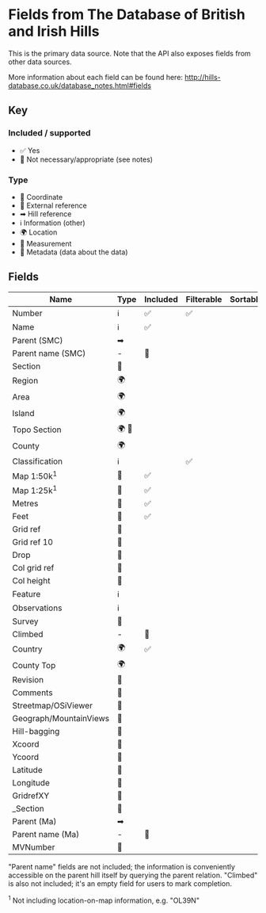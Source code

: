 # Fields from The Database of British and Irish Hills

This is the primary data source. Note that the API also exposes fields from other data sources.

More information about each field can be found here: http://hills-database.co.uk/database_notes.html#fields

## Key

### Included / supported

- ✅ Yes
- 🚫 Not necessary/appropriate (see notes)

### Type

- 📌 Coordinate
- 🔗 External reference
- ➡ Hill reference
- ℹ️ Information (other)
- 🌍 Location
- 📏 Measurement
- 📝 Metadata (data about the data)

## Fields

| Name                   | Type  | Included | Filterable | Sortable |
| ---------------------- | ----- | -------- | ---------- | -------- |
| Number                 | ℹ️    | ✅       | ✅         |
| Name                   | ℹ️    | ✅       |
| Parent (SMC)           | ➡     |          |
| Parent name (SMC)      | -     | 🚫       |
| Section                | 🔗    |          |
| Region                 | 🌍    |          |
| Area                   | 🌍    |          |
| Island                 | 🌍    |          |
| Topo Section           | 🌍 🔗 |          |
| County                 | 🌍    |          |
| Classification         | ℹ️    |          | ✅         |
| Map 1:50k<sup>1</sup>  | 🔗    | ✅       |
| Map 1:25k<sup>1</sup>  | 🔗    | ✅       |
| Metres                 | 📏    | ✅       |
| Feet                   | 📏    | ✅       |
| Grid ref               | 📌    |          |
| Grid ref 10            | 📌    |          |
| Drop                   | 📏    |          |
| Col grid ref           | 📌    |          |
| Col height             | 📏    |          |
| Feature                | ℹ️    |          |
| Observations           | ℹ️    |          |
| Survey                 | 📝    |          |
| Climbed                | -     | 🚫       |
| Country                | 🌍    | ✅       |
| County Top             | 🌍    |          |
| Revision               | 📝    |          |
| Comments               | 📝    |          |
| Streetmap/OSiViewer    | 🔗    |          |
| Geograph/MountainViews | 🔗    |          |
| Hill-bagging           | 🔗    |          |
| Xcoord                 | 📌    |          |
| Ycoord                 | 📌    |          |
| Latitude               | 📌    |          |
| Longitude              | 📌    |          |
| GridrefXY              | 📌    |          |
| \_Section              | 🔗    |          |
| Parent (Ma)            | ➡     |          |
| Parent name (Ma)       | -     | 🚫       |
| MVNumber               | 🔗    |          |

"Parent name" fields are not included; the information is conveniently accessible on the parent hill itself by querying the parent relation. "Climbed" is also not included; it's an empty field for users to mark completion.

<sup>1</sup> Not including location-on-map information, e.g. "OL39N"
